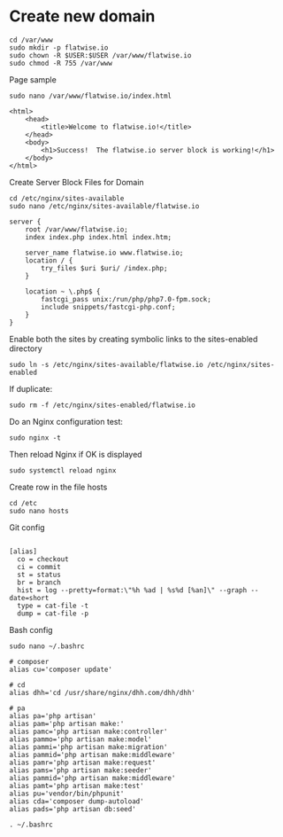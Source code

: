 # Create new domain
````
cd /var/www
sudo mkdir -p flatwise.io
sudo chown -R $USER:$USER /var/www/flatwise.io
sudo chmod -R 755 /var/www
````
Page sample
````
sudo nano /var/www/flatwise.io/index.html
````
````
<html>
    <head>
        <title>Welcome to flatwise.io!</title>
    </head>
    <body>
        <h1>Success!  The flatwise.io server block is working!</h1>
    </body>
</html>
````
Create Server Block Files for Domain
````
cd /etc/nginx/sites-available
sudo nano /etc/nginx/sites-available/flatwise.io

````
````
server {
    root /var/www/flatwise.io;
    index index.php index.html index.htm;

    server_name flatwise.io www.flatwise.io;
    location / {
        try_files $uri $uri/ /index.php;
    }

    location ~ \.php$ {
        fastcgi_pass unix:/run/php/php7.0-fpm.sock;
        include snippets/fastcgi-php.conf;
    }
}
````
Enable both the sites by creating symbolic links to the sites-enabled directory
````
sudo ln -s /etc/nginx/sites-available/flatwise.io /etc/nginx/sites-enabled
````
If duplicate:
````
sudo rm -f /etc/nginx/sites-enabled/flatwise.io
````
Do an Nginx configuration test:
````
sudo nginx -t
````
Then reload Nginx if OK is displayed
````
sudo systemctl reload nginx
````
Create row in the file hosts
````
cd /etc
sudo nano hosts
````

Git config
````

[alias]
  co = checkout
  ci = commit
  st = status
  br = branch
  hist = log --pretty=format:\"%h %ad | %s%d [%an]\" --graph --date=short
  type = cat-file -t
  dump = cat-file -p
````
Bash config
````
sudo nano ~/.bashrc

# composer
alias cu='composer update'

# cd
alias dhh='cd /usr/share/nginx/dhh.com/dhh/dhh'

# pa
alias pa='php artisan'
alias pam='php artisan make:'
alias pamc='php artisan make:controller'
alias pammo='php artisan make:model'
alias pammi='php artisan make:migration'
alias pammid='php artisan make:middleware'
alias pamr='php artisan make:request'
alias pams='php artisan make:seeder'
alias pammid='php artisan make:middleware'
alias pamt='php artisan make:test'
alias pu='vendor/bin/phpunit'
alias cda='composer dump-autoload'
alias pads='php artisan db:seed'

. ~/.bashrc
````